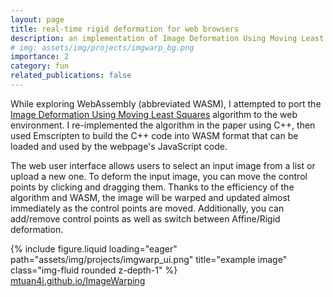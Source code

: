 ```yaml
---
layout: page
title: real-time rigid deformation for web browsers
description: an implementation of Image Deformation Using Moving Least Squares for web browser
# img: assets/img/projects/imgwarp_bg.png
importance: 2
category: fun
related_publications: false
---
```


While exploring WebAssembly (abbreviated WASM), I attempted to port the [Image Deformation Using Moving Least Squares](https://dl.acm.org/doi/10.1145/1141911.1141920) algorithm to the web environment. I re-implemented the algorithm in the paper using C++, then used Emscripten to build the C++ code into WASM format that can be loaded and used by the webpage's JavaScript code.

The web user interface allows users to select an input image from a list or upload a new one. To deform the input image, you can move the control points by clicking and dragging them. Thanks to the efficiency of the algorithm and WASM, the image will be warped and updated almost immediately as the control points are moved. Additionally, you can add/remove control points as well as switch between Affine/Rigid deformation.

<div class="row">
    <div class="col-sm mt-3 mt-md-0"></div>
    <div class="col-sm-6 mt-3 mt-md-0">
        {% include figure.liquid loading="eager" path="assets/img/projects/imgwarp_ui.png" title="example image" class="img-fluid rounded z-depth-1" %}
    </div>
    <div class="col-sm mt-3 mt-md-0"></div>
</div>
<div class="caption">
    <a href="https://mtuan4i.github.io/ImageWarping">mtuan4i.github.io/ImageWarping</a>
</div>
